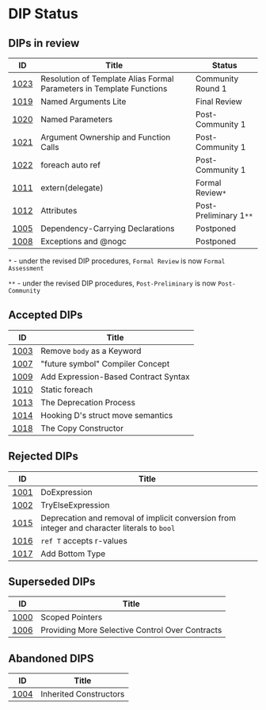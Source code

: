 # DIP Status

## DIPs in review
|                  ID|                                          Title|            Status|
|--------------------|-----------------------------------------------|------------------|
|[1023](./DIP1023.md)|Resolution of Template Alias Formal Parameters in Template Functions|   Community Round 1|
|[1019](./DIP1019.md)|                           Named Arguments Lite|      Final Review|
|[1020](./DIP1020.md)|                               Named Parameters|  Post-Community 1|
|[1021](./DIP1021.md)|          Argument Ownership and Function Calls|  Post-Community 1|
|[1022](./DIP1022.md)|                               foreach auto ref|  Post-Community 1|
|[1011](./DIP1011.md)|                               extern(delegate)|    Formal Review`*`|
|[1012](./DIP1012.md)|                                     Attributes|Post-Preliminary 1`**`|
|[1005](./DIP1005.md)|               Dependency-Carrying Declarations|         Postponed|
|[1008](./DIP1008.md)|                           Exceptions and @nogc|         Postponed|

`*` - under the revised DIP procedures, `Formal Review` is now `Formal Assessment`

`**` - under the revised DIP procedures, `Post-Preliminary` is now `Post-Community`

## Accepted DIPs
|                           ID|                                 Title|
|-----------------------------|--------------------------------------|
|[1003](./accepted/DIP1003.md)|            Remove `body` as a Keyword|
|[1007](./accepted/DIP1007.md)|      "future symbol" Compiler Concept|
|[1009](./accepted/DIP1009.md)|  Add Expression-Based Contract Syntax|
|[1010](./accepted/DIP1010.md)|                        Static foreach|
|[1013](./accepted/DIP1013.md)|               The Deprecation Process|
|[1014](./accepted/DIP1014.md)|     Hooking D's struct move semantics|
|[1018](./accepted/DIP1018.md)|                  The Copy Constructor|

## Rejected DIPs
|                           ID|                                 Title|
|-----------------------------|--------------------------------------|
|[1001](./rejected/DIP1001.md)|                          DoExpression|
|[1002](./rejected/DIP1002.md)|                     TryElseExpression|
|[1015](./rejected/DIP1015.md)| Deprecation and removal of implicit conversion from integer and character literals to `bool` |
|[1016](./rejected/DIP1016.md)|              `ref T` accepts r-values|
|[1017](./rejected/DIP1017.md)|                       Add Bottom Type|

## Superseded DIPs
|                           ID|                                 Title|
|-----------------------------|--------------------------------------|
|[1000](./other/DIP1000.md)   |                       Scoped Pointers|
|[1006](./other/DIP1006.md)   |Providing More Selective Control Over Contracts|

## Abandoned DIPS
|                           ID|                                 Title|
|-----------------------------|--------------------------------------|
|[1004](./other/DIP1004.md)   |                Inherited Constructors|
